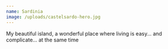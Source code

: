 ```yaml
---
name: Sardinia
image: /uploads/castelsardo-hero.jpg
---
```

My beautiful island, a wonderful place where living is easy... and complicate... at the same time
